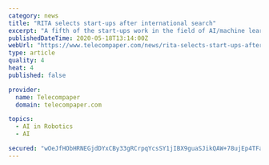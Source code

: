 ```yaml
---
category: news
title: "RITA selects start-ups after international search"
excerpt: "A fifth of the start-ups work in the field of AI/machine learning, 11 percent in IoT/robotics, 7 percent in big data analytics, 6 percent specialises in computer vision, 6 percent in cloud tech and 5 percent in AR/VR. In total, 15 start-ups have been selected for participation in the final stage of the programme."
publishedDateTime: 2020-05-18T13:14:00Z
webUrl: "https://www.telecompaper.com/news/rita-selects-start-ups-after-international-search--1338924"
type: article
quality: 4
heat: 4
published: false

provider:
  name: Telecompaper
  domain: telecompaper.com

topics:
  - AI in Robotics
  - AI

secured: "wOeJfHObHRNEGjdDYxCBy33gRCrpqYcsSY1jIBX9guaSJikQAW+78ujEp4TFajeGyAPpn48fGBatf2uUQH0EKwzIZEGdtf+DVAzOG0+Z/P7Gz6BKE75RlE4lqyXLLmLvATCNlAR2dJq1TEzm/OECjEFIsIbh2tPM10tJM+b/0ZOSMNK0Hs+I2dfAk5EYYONyyplS8BFnetZxcLgpMWjl+bYqReBtFyXWFPciMVtJabR0MGIGYAa7GV+MH6Li+XCpIeJhZ8Q3HhCLe2eKZczO0XurZPEI07fJGYXSxJdrhanJoES19UDQRK2DK6hQpF43;jWuT/isoD7iFYTI4UpzJGA=="
---
```


